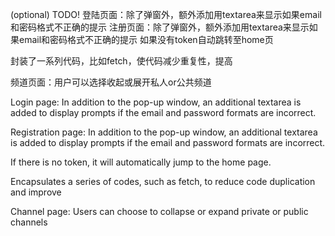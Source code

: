 (optional) TODO!
登陆页面：除了弹窗外，额外添加用textarea来显示如果email和密码格式不正确的提示
注册页面：除了弹窗外，额外添加用textarea来显示如果email和密码格式不正确的提示
如果没有token自动跳转至home页

封装了一系列代码，比如fetch，使代码减少重复性，提高


频道页面：用户可以选择收起或展开私人or公共频道

Login page: In addition to the pop-up window, an additional textarea is added to display prompts if the email and password formats are incorrect.

Registration page: In addition to the pop-up window, an additional textarea is added to display prompts if the email and password formats are incorrect.

If there is no token, it will automatically jump to the home page.

Encapsulates a series of codes, such as fetch, to reduce code duplication and improve


Channel page: Users can choose to collapse or expand private or public channels